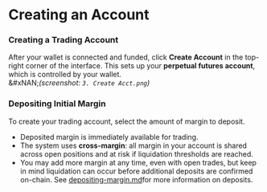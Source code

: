 # Creating an Account

### Creating a Trading Account

After your wallet is connected and funded, click **Create Account** in the top-right corner of the interface. This sets up your **perpetual futures account**, which is controlled by your wallet.\
&#xNAN;_(screenshot: `3. Create Acct.png`)_

### Depositing Initial Margin

To create your trading account, select the amount of margin to deposit.

* Deposited margin is immediately available for trading.
* The system uses **cross-margin**: all margin in your account is shared across open positions and at risk if liquidation thresholds are reached.
* You may add more margin at any time, even with open trades, but keep in mind liquidation can occur before additional deposits are confirmed on-chain. See [depositing-margin.md](depositing-margin.md "mention")for more information on deposits.
